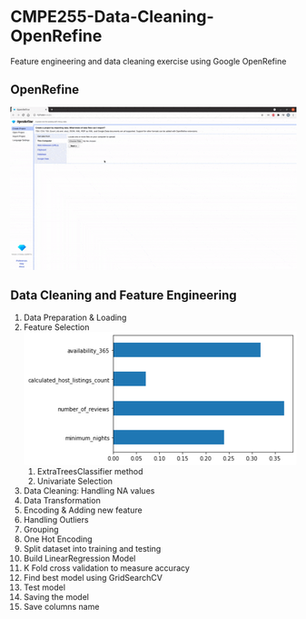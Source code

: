 # CMPE255-Data-Cleaning-OpenRefine
Feature engineering and data cleaning exercise using Google OpenRefine

## OpenRefine
![Data Cleaning using Google OpenRefine](openRefine.gif)

## Data Cleaning and Feature Engineering 

1. Data Preparation & Loading
2. Feature Selection
   ![feature selection](feature-selection-1.png)
   1. ExtraTreesClassifier method
   2. Univariate Selection
3. Data Cleaning: Handling NA values
4. Data Transformation
5. Encoding & Adding new feature
6. Handling Outliers
7. Grouping
8. One Hot Encoding
9.  Split dataset into training and testing
10. Build LinearRegression Model
11. K Fold cross validation to measure accuracy
12. Find best model using GridSearchCV
13. Test model
14. Saving the model
15. Save columns name